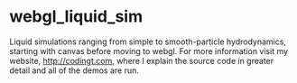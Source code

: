 # webgl_liquid_sim
Liquid simulations ranging from simple to smooth-particle hydrodynamics, starting with canvas before moving to webgl.
For more information visit my website, http://codingt.com, where I explain the source code in greater detail and all of the demos are run.
